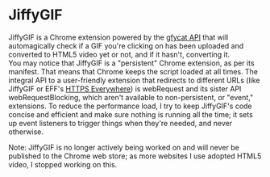JiffyGIF
===
JiffyGIF is a Chrome extension powered by the [gfycat API](http://www.gfycat.com/api) that will automagically check if a GIF you're clicking on has been uploaded and converted to HTML5 video yet or not, and if it hasn't, converting it.  
You may notice that JiffyGIF is a "persistent" Chrome extension, as per its manifest. That means that Chrome keeps the script loaded at all times. The integral API to a user-friendly extension that redirects to different URLs (like JiffyGIF or EFF's [HTTPS Everywhere](https://www.github.com/EFForg/https-everywhere)) is webRequest and its sister API webRequestBlocking, which aren't available to non-persistent, or "event," extensions. To reduce the performance load, I try to keep JiffyGIF's code concise and efficient and make sure nothing is running all the time; it sets up event listeners to trigger things when they're needed, and never otherwise.  

Note: JiffyGIF is no longer actively being worked on and will never be published to the Chrome web store; as more websites I use adopted HTML5 video, I stopped working on this.
